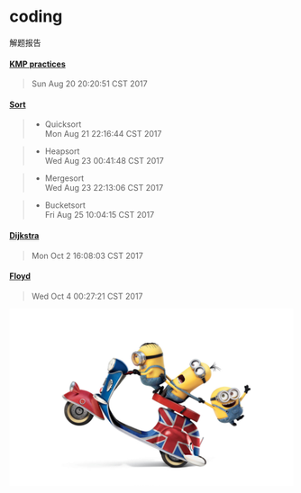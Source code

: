 # coding
解题报告

#### [KMP practices](https://github.com/shuyuFranky/coding/blob/master/kmp/KMP.md)
> Sun Aug 20 20:20:51 CST 2017

#### [Sort](https://github.com/shuyuFranky/coding/blob/master/sort/sort.md) 
> - Quicksort  
> Mon Aug 21 22:16:44 CST 2017

> - Heapsort  
> Wed Aug 23 00:41:48 CST 2017

> - Mergesort  
> Wed Aug 23 22:13:06 CST 2017

> - Bucketsort  
> Fri Aug 25 10:04:15 CST 2017

#### [Dijkstra](https://github.com/shuyuFranky/coding/blob/master/dijkstra/Dijkstra%20%E7%AE%97%E6%B3%95.md)
> Mon Oct  2 16:08:03 CST 2017

#### [Floyd](https://github.com/shuyuFranky/coding/blob/master/floyd/Floyd%20%E7%AE%97%E6%B3%95.md)
> Wed Oct  4 00:27:21 CST 2017


<img src="https://github.com/shuyuFranky/coding/blob/master/img/yellowman4.jpg" alt="此处应有图片"> </img>
